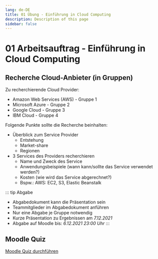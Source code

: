 ```yaml
---
lang: de-DE
title: 01 Übung - Einführung in Cloud Computing
description: Description of this page
sidebar: false
---
```


# 01 Arbeitsauftrag - Einführung in Cloud Computing <Badge text="neu" />

## Recherche Cloud-Anbieter (in Gruppen)
Zu recherchierende Cloud Provider:
* Amazon Web Services (AWS) - Gruppe 1
* Microsoft Azure - Gruppe 2
* Google Cloud - Gruppe 3
* IBM Cloud - Gruppe 4

Folgende Punkte sollte die Recherche beinhalten:
* Überblick zum Service Provider
  * Entstehung
  * Market-share
  * Regionen
* 3 Services des Providers recherchieren
  * Name und Zweck des Service
  * Anwendungsbeispiele (wann kann/sollte das Service verwendet werden?)
  * Kosten (wie wird das Service abgerechnet?)
  * Bspw.: AWS: EC2, S3, Elastic Beanstalk

::: tip Abgabe
- Abgabedokument kann die Präsentation sein
- Teammitglieder im Abgabedokument anführen
- Nur eine Abgabe je Gruppe notwendig
- Kurze Präsentation zu Ergebnissen am *7.12.2021*
- Abgabe auf Moodle bis: *6.12.2021 23:00 Uhr*
:::

## Moodle Quiz
[Moodle Quiz durchführen](https://moodle.fh-campuswien.ac.at/mod/quiz/view.php?id=495807)

